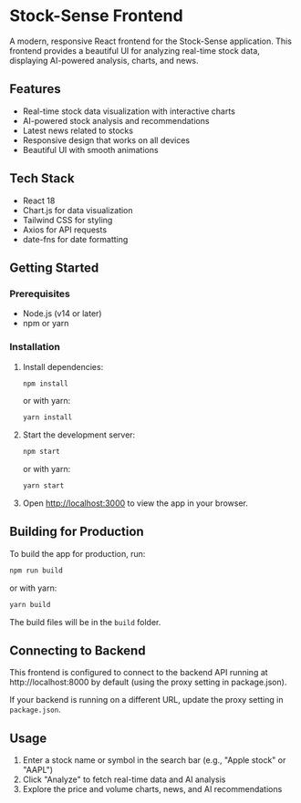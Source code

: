# Stock-Sense Frontend

A modern, responsive React frontend for the Stock-Sense application. This frontend provides a beautiful UI for analyzing real-time stock data, displaying AI-powered analysis, charts, and news.

## Features

- Real-time stock data visualization with interactive charts
- AI-powered stock analysis and recommendations
- Latest news related to stocks
- Responsive design that works on all devices
- Beautiful UI with smooth animations

## Tech Stack

- React 18
- Chart.js for data visualization
- Tailwind CSS for styling
- Axios for API requests
- date-fns for date formatting

## Getting Started

### Prerequisites

- Node.js (v14 or later)
- npm or yarn

### Installation

1. Install dependencies:
   ```bash
   npm install
   ```
   or with yarn:
   ```bash
   yarn install
   ```

2. Start the development server:
   ```bash
   npm start
   ```
   or with yarn:
   ```bash
   yarn start
   ```

3. Open [http://localhost:3000](http://localhost:3000) to view the app in your browser.

## Building for Production

To build the app for production, run:

```bash
npm run build
```

or with yarn:

```bash
yarn build
```

The build files will be in the `build` folder.

## Connecting to Backend

This frontend is configured to connect to the backend API running at http://localhost:8000 by default (using the proxy setting in package.json).

If your backend is running on a different URL, update the proxy setting in `package.json`.

## Usage

1. Enter a stock name or symbol in the search bar (e.g., "Apple stock" or "AAPL")
2. Click "Analyze" to fetch real-time data and AI analysis
3. Explore the price and volume charts, news, and AI recommendations
